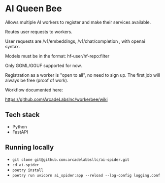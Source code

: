 # AI Queen Bee

Allows multiple AI workers to register and make their services available.   

Routes user requests to workers.

User requests are /v1/embeddings, /v1/chat/completion , with openai syntax.

Models must be in the format:  hf-user/hf-repo:filter

Only GGML/GGUF supported for now.

Registration as a worker is "open to all", no need to sign up.  The first job will always be free (proof of work).


Workflow documented here:

https://github.com/ArcadeLabsInc/workerbee/wiki

## Tech stack
- Python
- FastAPI

## Running locally

- `git clone git@github.com:arcadelabbsllc/ai-spider.git`
- `cd ai-spider`
- `poetry install`
- `poetry run uvicorn ai_spider:app --reload --log-config logging.conf`
